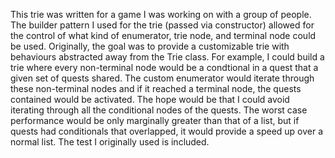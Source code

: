 This trie was written for a game I was working on with a group of people. The builder pattern I used for the trie (passed via constructor) allowed for the control of what kind of enumerator, trie node, and terminal node could be used. Originally, the goal was to provide a customizable trie with behaviours abstracted away from the Trie class. For example, I could build a trie where every non-terminal node would be a condtional in a quest that a given set of quests shared. The custom enumerator would iterate through these non-terminal nodes and if it reached a terminal node, the quests contained would be activated. The hope would be that I could avoid iterating through all the conditional nodes of the quests. The worst case performance would be only marginally greater than that of a list, but if quests had conditionals that overlapped, it would provide a speed up over a normal list. The test I originally used is included.